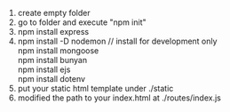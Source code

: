 1. create empty folder
2. go to folder and execute "npm init"
3. npm install express
4. npm install -D nodemon   // install for development only  <br>
   npm install mongoose    <br>
   npm install bunyan      <br>
   npm install ejs         <br>
   npm install dotenv      <br>
4. put your static html template under ./static
5. modified the path to your index.html at ./routes/index.js
